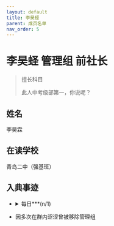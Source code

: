 ```yaml
---
layout: default
title: 李昊蛏
parent: 成员名单
nav_order: 5
---
```


# 李昊蛏 <a class="label label-blue">管理组</a> <a class="label label-blue">前社长</a>

<blockquote class="note-title"><p>擅长科目</p><p>此人中考级部第一，你说呢？</p></blockquote>

## 姓名
李昊霖
## 在读学校
青岛二中（强基班）

## 入典事迹
- <details><summary>每日***(n/1)</summary>
    ![](https://ghproxy.com/https://raw.githubusercontent.com/liubanlaobanzhang/study-together-docs/main/assets/1692342719439.png)
    </details>

- 因多次在群内涩涩曾被移除管理组